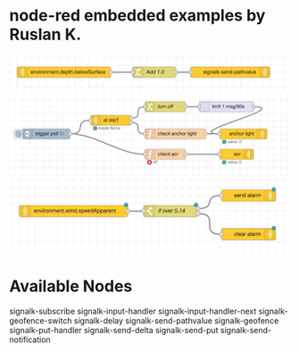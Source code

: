 # node-red embedded examples by Ruslan K.

![Alt text](screens/adjust-depth.jpeg)
![Alt text](screens/switch-automation.jpeg)
![Alt text](screens/high-wind-speed-alarm.jpeg)

# Available Nodes

signalk-subscribe
signalk-input-handler
signalk-input-handler-next
signalk-geofence-switch
signalk-delay
signalk-send-pathvalue
signalk-geofence
signalk-put-handler
signalk-send-delta
signalk-send-put
signalk-send-notification